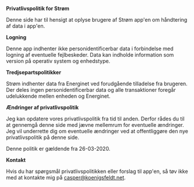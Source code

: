 **Privatlivspolitik for Strøm**

Denne side har til hensigt at oplyse brugere af Strøm app'en om håndtering af data i app'en.

**Logning**

Denne app indhenter ikke personidentificerbar data i forbindelse med logning af eventuelle fejlbeskeder. Data kan indholde information som version på operativ system og enhedstype.

**Tredjsepartspolitikker**

Strøm indhenter data fra Energinet ved forudgående tilladelse fra brugeren. Der deles ingen personidentificerbar data og alle transaktioner foregår udelukkende mellen enheden og Energinet.

**Ændringer af privatlivspolitik**

Jeg kan opdatere vores privatlivspolitik fra tid til anden. Derfor rådes du til at gennemgå denne side med jævne mellemrum for eventuelle ændringer. Jeg vil underrette dig om eventuelle ændringer ved at offentliggøre den nye privatlivspolitik på denne side.

Denne politik er gældende fra 26-03-2020.

**Kontakt**

Hvis du har spørgsmål privatlivspolitikken eller forslag til app'en, så tøv ikke med at kontakte mig på casper@koenigsfeldt.net.
